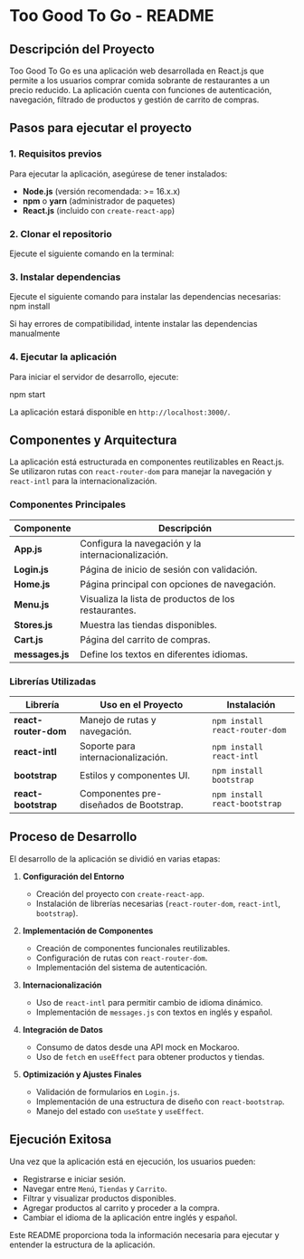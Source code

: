 # Too Good To Go - README

## Descripción del Proyecto
Too Good To Go es una aplicación web desarrollada en React.js que permite a los usuarios comprar comida sobrante de restaurantes a un precio reducido. La aplicación cuenta con funciones de autenticación, navegación, filtrado de productos y gestión de carrito de compras.

## Pasos para ejecutar el proyecto

### 1. Requisitos previos
Para ejecutar la aplicación, asegúrese de tener instalados:
- **Node.js** (versión recomendada: >= 16.x.x)
- **npm** o **yarn** (administrador de paquetes)
- **React.js** (incluido con `create-react-app`)

### 2. Clonar el repositorio
Ejecute el siguiente comando en la terminal:


### 3. Instalar dependencias
Ejecute el siguiente comando para instalar las dependencias necesarias:
npm install

Si hay errores de compatibilidad, intente instalar las dependencias manualmente


### 4. Ejecutar la aplicación
Para iniciar el servidor de desarrollo, ejecute:

npm start

La aplicación estará disponible en `http://localhost:3000/`.

## Componentes y Arquitectura

La aplicación está estructurada en componentes reutilizables en React.js. Se utilizaron rutas con `react-router-dom` para manejar la navegación y `react-intl` para la internacionalización.

### Componentes Principales

| Componente | Descripción |
|------------|------------|
| **App.js** | Configura la navegación y la internacionalización. |
| **Login.js** | Página de inicio de sesión con validación. |
| **Home.js** | Página principal con opciones de navegación. |
| **Menu.js** | Visualiza la lista de productos de los restaurantes. |
| **Stores.js** | Muestra las tiendas disponibles. |
| **Cart.js** | Página del carrito de compras. |
| **messages.js** | Define los textos en diferentes idiomas. |

### Librerías Utilizadas

| Librería | Uso en el Proyecto | Instalación |
|------------|------------------|--------------|
| **react-router-dom** | Manejo de rutas y navegación. | `npm install react-router-dom` |
| **react-intl** | Soporte para internacionalización. | `npm install react-intl` |
| **bootstrap** | Estilos y componentes UI. | `npm install bootstrap` |
| **react-bootstrap** | Componentes pre-diseñados de Bootstrap. | `npm install react-bootstrap` |

## Proceso de Desarrollo

El desarrollo de la aplicación se dividió en varias etapas:

1. **Configuración del Entorno**  
   - Creación del proyecto con `create-react-app`.  
   - Instalación de librerías necesarias (`react-router-dom`, `react-intl`, `bootstrap`).  

2. **Implementación de Componentes**  
   - Creación de componentes funcionales reutilizables.  
   - Configuración de rutas con `react-router-dom`.  
   - Implementación del sistema de autenticación.  

3. **Internacionalización**  
   - Uso de `react-intl` para permitir cambio de idioma dinámico.  
   - Implementación de `messages.js` con textos en inglés y español.  

4. **Integración de Datos**  
   - Consumo de datos desde una API mock en Mockaroo.  
   - Uso de `fetch` en `useEffect` para obtener productos y tiendas.  

5. **Optimización y Ajustes Finales**  
   - Validación de formularios en `Login.js`.  
   - Implementación de una estructura de diseño con `react-bootstrap`.  
   - Manejo del estado con `useState` y `useEffect`.  

## Ejecución Exitosa

Una vez que la aplicación está en ejecución, los usuarios pueden:

- Registrarse e iniciar sesión.
- Navegar entre `Menú`, `Tiendas` y `Carrito`.
- Filtrar y visualizar productos disponibles.
- Agregar productos al carrito y proceder a la compra.
- Cambiar el idioma de la aplicación entre inglés y español.

Este README proporciona toda la información necesaria para ejecutar y entender la estructura de la aplicación.


